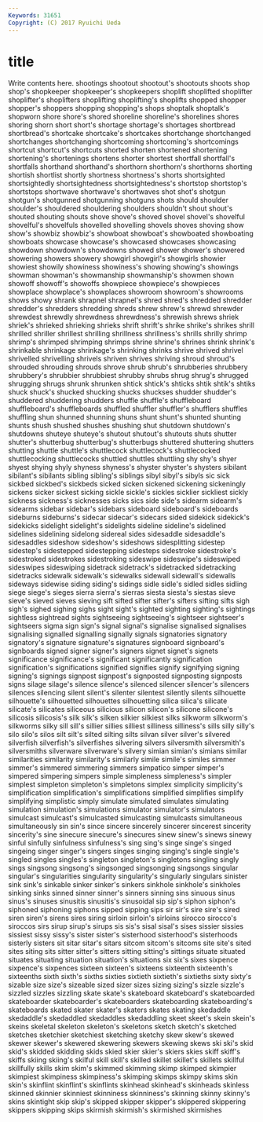 ```yaml
---
Keywords: 31651 
Copyright: (C) 2017 Ryuichi Ueda
---
```


# title

Write contents here.
 shootings
shootout shootout's shootouts shoots shop shop's shopkeeper shopkeeper's shopkeepers shoplift
shoplifted shoplifter shoplifter's shoplifters shoplifting shoplifting's shoplifts shopped shopper shopper's
shoppers shopping shopping's shops shoptalk shoptalk's shopworn shore shore's shored
shoreline shoreline's shorelines shores shoring shorn short short's shortage shortage's
shortages shortbread shortbread's shortcake shortcake's shortcakes shortchange shortchanged shortchanges shortchanging
shortcoming shortcoming's shortcomings shortcut shortcut's shortcuts shorted shorten shortened shortening
shortening's shortenings shortens shorter shortest shortfall shortfall's shortfalls shorthand shorthand's
shorthorn shorthorn's shorthorns shorting shortish shortlist shortly shortness shortness's shorts
shortsighted shortsightedly shortsightedness shortsightedness's shortstop shortstop's shortstops shortwave shortwave's shortwaves
shot shot's shotgun shotgun's shotgunned shotgunning shotguns shots should shoulder
shoulder's shouldered shouldering shoulders shouldn't shout shout's shouted shouting shouts
shove shove's shoved shovel shovel's shovelful shovelful's shovelfuls shovelled shovelling
shovels shoves shoving show show's showbiz showbiz's showboat showboat's showboated
showboating showboats showcase showcase's showcased showcases showcasing showdown showdown's showdowns
showed shower shower's showered showering showers showery showgirl showgirl's showgirls
showier showiest showily showiness showiness's showing showing's showings showman showman's
showmanship showmanship's showmen shown showoff showoff's showoffs showpiece showpiece's showpieces
showplace showplace's showplaces showroom showroom's showrooms shows showy shrank shrapnel
shrapnel's shred shred's shredded shredder shredder's shredders shredding shreds shrew
shrew's shrewd shrewder shrewdest shrewdly shrewdness shrewdness's shrewish shrews shriek
shriek's shrieked shrieking shrieks shrift shrift's shrike shrike's shrikes shrill
shrilled shriller shrillest shrilling shrillness shrillness's shrills shrilly shrimp shrimp's
shrimped shrimping shrimps shrine shrine's shrines shrink shrink's shrinkable shrinkage
shrinkage's shrinking shrinks shrive shrived shrivel shrivelled shrivelling shrivels shriven
shrives shriving shroud shroud's shrouded shrouding shrouds shrove shrub shrub's
shrubberies shrubbery shrubbery's shrubbier shrubbiest shrubby shrubs shrug shrug's shrugged
shrugging shrugs shrunk shrunken shtick shtick's shticks shtik shtik's shtiks
shuck shuck's shucked shucking shucks shuckses shudder shudder's shuddered shuddering
shudders shuffle shuffle's shuffleboard shuffleboard's shuffleboards shuffled shuffler shuffler's shufflers
shuffles shuffling shun shunned shunning shuns shunt shunt's shunted shunting
shunts shush shushed shushes shushing shut shutdown shutdown's shutdowns shuteye
shuteye's shutout shutout's shutouts shuts shutter shutter's shutterbug shutterbug's shutterbugs
shuttered shuttering shutters shutting shuttle shuttle's shuttlecock shuttlecock's shuttlecocked shuttlecocking
shuttlecocks shuttled shuttles shuttling shy shy's shyer shyest shying shyly
shyness shyness's shyster shyster's shysters sibilant sibilant's sibilants sibling sibling's
siblings sibyl sibyl's sibyls sic sick sickbed sickbed's sickbeds sicked
sicken sickened sickening sickeningly sickens sicker sickest sicking sickle sickle's
sickles sicklier sickliest sickly sickness sickness's sicknesses sicks sics side
side's sidearm sidearm's sidearms sidebar sidebar's sidebars sideboard sideboard's sideboards
sideburns sideburns's sidecar sidecar's sidecars sided sidekick sidekick's sidekicks sidelight
sidelight's sidelights sideline sideline's sidelined sidelines sidelining sidelong sidereal sides
sidesaddle sidesaddle's sidesaddles sideshow sideshow's sideshows sidesplitting sidestep sidestep's sidestepped
sidestepping sidesteps sidestroke sidestroke's sidestroked sidestrokes sidestroking sideswipe sideswipe's sideswiped
sideswipes sideswiping sidetrack sidetrack's sidetracked sidetracking sidetracks sidewalk sidewalk's sidewalks
sidewall sidewall's sidewalls sideways sidewise siding siding's sidings sidle sidle's
sidled sidles sidling siege siege's sieges sierra sierra's sierras siesta
siesta's siestas sieve sieve's sieved sieves sieving sift sifted sifter
sifter's sifters sifting sifts sigh sigh's sighed sighing sighs sight
sight's sighted sighting sighting's sightings sightless sightread sights sightseeing sightseeing's
sightseer sightseer's sightseers sigma sign sign's signal signal's signalise signalised
signalises signalising signalled signalling signally signals signatories signatory signatory's signature
signature's signatures signboard signboard's signboards signed signer signer's signers signet
signet's signets significance significance's significant significantly signification signification's significations signified
signifies signify signifying signing signing's signings signpost signpost's signposted signposting
signposts signs silage silage's silence silence's silenced silencer silencer's silencers
silences silencing silent silent's silenter silentest silently silents silhouette silhouette's
silhouetted silhouettes silhouetting silica silica's silicate silicate's silicates siliceous silicious
silicon silicon's silicone silicone's silicosis silicosis's silk silk's silken silkier
silkiest silks silkworm silkworm's silkworms silky sill sill's sillier sillies
silliest silliness silliness's sills silly silly's silo silo's silos silt
silt's silted silting silts silvan silver silver's silvered silverfish silverfish's
silverfishes silvering silvers silversmith silversmith's silversmiths silverware silverware's silvery simian
simian's simians similar similarities similarity similarity's similarly simile simile's similes
simmer simmer's simmered simmering simmers simpatico simper simper's simpered simpering
simpers simple simpleness simpleness's simpler simplest simpleton simpleton's simpletons simplex
simplicity simplicity's simplification simplification's simplifications simplified simplifies simplify simplifying simplistic
simply simulate simulated simulates simulating simulation simulation's simulations simulator simulator's
simulators simulcast simulcast's simulcasted simulcasting simulcasts simultaneous simultaneously sin sin's
since sincere sincerely sincerer sincerest sincerity sincerity's sine sinecure sinecure's
sinecures sinew sinew's sinews sinewy sinful sinfully sinfulness sinfulness's sing
sing's singe singe's singed singeing singer singer's singers singes singing
singing's single single's singled singles singles's singleton singleton's singletons singling
singly sings singsong singsong's singsonged singsonging singsongs singular singular's singularities
singularity singularity's singularly singulars sinister sink sink's sinkable sinker sinker's
sinkers sinkhole sinkhole's sinkholes sinking sinks sinned sinner sinner's sinners
sinning sins sinuous sinus sinus's sinuses sinusitis sinusitis's sinusoidal sip
sip's siphon siphon's siphoned siphoning siphons sipped sipping sips sir
sir's sire sire's sired siren siren's sirens sires siring sirloin
sirloin's sirloins sirocco sirocco's siroccos sirs sirup sirup's sirups sis
sis's sisal sisal's sises sissier sissies sissiest sissy sissy's sister
sister's sisterhood sisterhood's sisterhoods sisterly sisters sit sitar sitar's sitars
sitcom sitcom's sitcoms site site's sited sites siting sits sitter
sitter's sitters sitting sitting's sittings situate situated situates situating situation
situation's situations six six's sixes sixpence sixpence's sixpences sixteen sixteen's
sixteens sixteenth sixteenth's sixteenths sixth sixth's sixths sixties sixtieth sixtieth's
sixtieths sixty sixty's sizable size size's sizeable sized sizer sizes
sizing sizing's sizzle sizzle's sizzled sizzles sizzling skate skate's skateboard
skateboard's skateboarded skateboarder skateboarder's skateboarders skateboarding skateboarding's skateboards skated skater
skater's skaters skates skating skedaddle skedaddle's skedaddled skedaddles skedaddling skeet
skeet's skein skein's skeins skeletal skeleton skeleton's skeletons sketch sketch's
sketched sketches sketchier sketchiest sketching sketchy skew skew's skewed skewer
skewer's skewered skewering skewers skewing skews ski ski's skid skid's
skidded skidding skids skied skier skier's skiers skies skiff skiff's
skiffs skiing skiing's skilful skill skill's skilled skillet skillet's skillets
skillful skillfully skills skim skim's skimmed skimming skimp skimped skimpier
skimpiest skimpiness skimpiness's skimping skimps skimpy skims skin skin's skinflint
skinflint's skinflints skinhead skinhead's skinheads skinless skinned skinnier skinniest skinniness
skinniness's skinning skinny skinny's skins skintight skip skip's skipped skipper
skipper's skippered skippering skippers skipping skips skirmish skirmish's skirmished skirmishes
